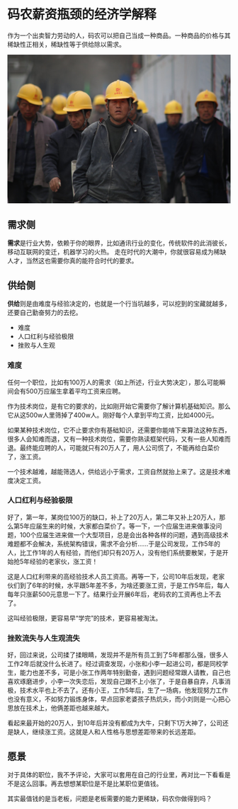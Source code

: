 # 码农薪资瓶颈的经济学解释

作为一个出卖智力劳动的人，码农可以把自己当成一种商品。一种商品的价格与其稀缺性正相关，稀缺性等于供给除以需求。

![](../img/work-chinese-industrial-professional.jpg)

## 需求侧

**需求**是行业大势，依赖于你的眼界，比如通讯行业的变化，传统软件的此消彼长，移动互联网的变迁，机器学习的火热。
走在时代的大潮中，你就很容易成为稀缺人才，当然这也需要你真的能符合时代的要求。

## 供给侧

**供给**则是由难度与经验决定的，也就是一个行当坑越多，可以挖到的宝藏就越多，还要自己勤奋努力的去挖。

- 难度
- 人口红利与经验极限
- 挫败与人生观

### 难度

任何一个职位，比如有100万人的需求（如上所述，行业大势决定），那么可能瞬间会有500万应届生拿着平均工资来应聘。

作为技术岗位，是有它的要求的，比如刚开始它需要你了解计算机基础知识。那么它从这500w人里筛掉了400w人。刚好每个人拿到平均工资，比如4000元。

如果某种技术岗位，它不止要求你有基础知识，还需要你能啃下来算法这种东西，很多人会知难而退，又有一种技术岗位，需要你熟读框架代码，又有一些人知难而退。最终能应聘的人，可能就只有20万人了，用人公司慌了，不能再给白菜价了，涨工资。

一个技术越难，越能筛选人，供给远小于需求，工资自然就抬上来了。这是技术难度决定工资。

### 人口红利与经验极限

好了，第一年，某岗位100万的缺口，补上了20万人，第二年又补上20万人，那么第5年应届生来的时候，大家都白菜价了。等一下，一个应届生进来做事没问题，100个应届生进来做一个大型项目，总是会出各种各样的问题，遇到高级技术难题都不会解决，系统架构错误，需求不会分析……于是公司发现，工作5年的人，比工作1年的人有经验，而他们却只有20万人，没有他们系统要散架，于是开始抢5年经验的老家伙，涨工资！

这是人口红利带来的高经验技术人员工资高。再等一下，公司10年后发现，老家伙们到了6年的时候，水平跟5年差不多，为啥还要涨工资，于是工作5年后，每人每年只涨薪500元意思一下了。结果行业开展6年后，老码农的工资再也上不去了。

这叫经验极限，更容易早“学完”的技术，更容易被淘汰。

### 挫败流失与人生观流失

好，回过来说，公司揉了揉眼睛，发现并不是所有员工到了5年都那么强，很多人工作2年后就没什么长进了。经过调查发现，小张和小李一起进公司，都是同校学生，能力也差不多，可是小张工作两年特别勤奋，遇到问题经常跟人请教，自己也喜欢琢磨进步，小李一次失恋后，发现自己跟不上小张了，于是自暴自弃，凡事消极，技术水平也上不去了。还有小王，工作5年后，生了一场病，他发现努力工作也没有意义，不如努力锻炼身体，早点回家老婆孩子热炕头，而小刘则是一心把心思放在技术上，他俩差距也越来越大。

看起来最开始的20万人，到10年后并没有都成为大牛，只剩下1万大神了，公司还是缺人，继续涨工资。这就是人和人性格与思想差距带来的长远差距。

## 愿景

对于具体的职位，我不予评论，大家可以套用在自己的行业里，再对比一下看看是不是这么回事。再去想想某职位是不是比某职位更值钱。

其实最值钱的是当老板，问题是老板需要的能力更稀缺，码农你做得到吗？
